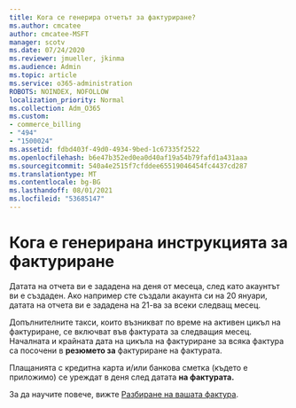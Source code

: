 ```yaml
---
title: Кога се генерира отчетът за фактуриране?
ms.author: cmcatee
author: cmcatee-MSFT
manager: scotv
ms.date: 07/24/2020
ms.reviewer: jmueller, jkinma
ms.audience: Admin
ms.topic: article
ms.service: o365-administration
ROBOTS: NOINDEX, NOFOLLOW
localization_priority: Normal
ms.collection: Adm_O365
ms.custom:
- commerce_billing
- "494"
- "1500024"
ms.assetid: fdbd403f-49d0-4934-9bed-1c67335f2522
ms.openlocfilehash: b6e47b352ed0ea0d40af19a54b79fafd1a431aaa
ms.sourcegitcommit: 540a4e2515f7cfddee65519046454fc4437cd287
ms.translationtype: MT
ms.contentlocale: bg-BG
ms.lasthandoff: 08/01/2021
ms.locfileid: "53685147"
---
```

# <a name="when-is-the-billing-statement-generated"></a>Кога е генерирана инструкцията за фактуриране

Датата на отчета ви е зададена на деня от месеца, след като акаунтът ви е създаден. Ако например сте създали акаунта си на 20 януари, датата на отчета ви е зададена на 21-ва за всеки следващ месец.

Допълнителните такси, които възникват по време на активен цикъл на фактуриране, се включват във фактурата за следващия месец. Началната и крайната дата на цикъла на фактуриране за всяка фактура са посочени в **резюмето за** фактуриране на фактурата.

Плащанията с кредитна карта и/или банкова сметка (където е приложимо) се уреждат в деня след датата **на фактурата.**
  
За да научите повече, вижте [Разбиране на вашата фактура](/microsoft-365/commerce/billing-and-payments/understand-your-invoice2).